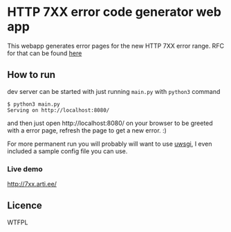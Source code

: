 HTTP 7XX error code generator web app
=====================================
This webapp generates error pages for the new HTTP 7XX error range.
RFC for that can be found [here](https://github.com/joho/7XX-rfc)

How to run
----------
dev server can be started with just running `main.py` with `python3` command
```
$ python3 main.py
Serving on http://localhost:8080/
```
and then just open http://localhost:8080/ on your browser to be greeted
with a error page, refresh the page to get a new error. :)

For more permanent run you will probably will want to use 
[uwsgi](http://uwsgi-docs.readthedocs.org/), I even included a sample 
config file you can use. 

### Live demo
http://7xx.arti.ee/

Licence
-------
WTFPL

